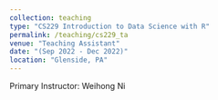 ```yaml
---
collection: teaching
type: "CS229 Introduction to Data Science with R"
permalink: /teaching/cs229_ta
venue: "Teaching Assistant"
date: "(Sep 2022 - Dec 2022)"
location: "Glenside, PA"
---
```


Primary Instructor: Weihong Ni

